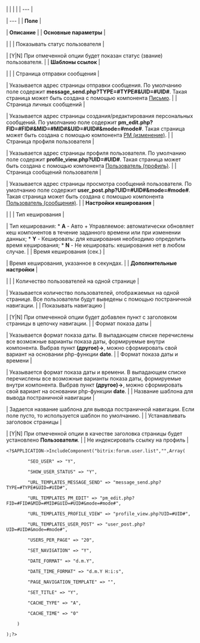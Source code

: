 |  |  |  |
| --- |

| --- |
| **Поле** |

| **Описание** |
| **Основные параметры** |

| |
| Показывать статус пользователя |

| [Y|N] При отмеченной опции будет показан статус (звание) пользователя. |
| **Шаблоны ссылок** |

| |
| Страница отправки сообщения |

| Указывается адрес страницы отправки сообщения. По умолчанию поле содержит **message\_send.php?TYPE=#TYPE#&UID=#UID#**. Такая страница может быть создана с помощью компонента [Письмо](/user_help/components/obschenie/forum/forum_message_send.php). |
| Страница личных сообщений |

| Указывается адрес страницы создания/редактирования персональных сообщений. По умолчанию поле содержит **pm\_edit.php?FID=#FID#&MID=#MID#&UID=#UID#&mode=#mode#**. Такая страница может быть создана с помощью компонента [PM (изменение)](/user_help/components/obschenie/forum/forum_pm_edit.php). |
| Страница профиля пользователя |

| Указывается адрес страницы профиля пользователя. По умолчанию поле содержит **profile\_view.php?UID=#UID#**. Такая страница может быть создана с помощью компонента [Пользователь (профиль)](/user_help/components/obschenie/forum/forum_user_profile_view.php). |
| Страница сообщений пользователя |

| Указывается адрес страницы просмотра сообщений пользователя. По умолчанию поле содержит **user\_post.php?UID=#UID#&mode=#mode#**. Такая страница может быть создана с помощью компонента [Пользователь (сообщения)](/user_help/components/obschenie/forum/forum_user_post.php). |
| **Настройки кеширования** |

| |
| Тип кеширования |

| Тип кеширования:  * **A** - Авто + Управляемое: автоматически обновляет кеш компонентов в течение заданного времени или при изменении данных; * **Y** - Кешировать: для кеширования необходимо определить время кеширования; * **N** - Не кешировать: кеширования нет в любом случае. |
| Время кеширования (сек.) |

| Время кеширования, указанное в секундах. |
| **Дополнительные настройки** |

| |
| Количество пользователей на одной странице |

| Указывается количество пользователей, отображаемых на одной странице. Все пользователи будут выведены с помощью постраничной навигации. |
| Показывать навигацию |

| [Y|N] При отмеченной опции будет добавлен пункт с заголовком страницы в цепочку навигации. |
| Формат показа даты |

| Указывается формат показа даты. В выпадающем списке перечислены все возможные варианты показа даты, формируемые внутри компонента. Выбрав пункт **(другое)->**, можно сформировать свой вариант на основании php-функции **date**. |
| Формат показа даты и времени |

| Указывается формат показа даты и времени. В выпадающем списке перечислены все возможные варианты показа даты, формируемые внутри компонента. Выбрав пункт **(другое)->**, можно сформировать свой вариант на основании php-функции **date**. |
| Название шаблона для вывода постраничной навигации |

| Задается название шаблона для вывода постраничной навигации. Если поле пусто, то используется шаблон по умолчанию. |
| Устанавливать заголовок страницы |

| [Y|N] При отмеченной опции в качестве заголовка страницы будет установлено **Пользователи**. |
| Не индексировать ссылку на профиль |

```
<?$APPLICATION->IncludeComponent("bitrix:forum.user.list","",Array(

		"SEO_USER" => "Y",

		"SHOW_USER_STATUS" => "Y",

		"URL_TEMPLATES_MESSAGE_SEND" => "message_send.php?TYPE=#TYPE#&UID=#UID#",

		"URL_TEMPLATES_PM_EDIT" => "pm_edit.php?FID=#FID#&MID=#MID#&UID=#UID#&mode=#mode#",

		"URL_TEMPLATES_PROFILE_VIEW" => "profile_view.php?UID=#UID#",

		"URL_TEMPLATES_USER_POST" => "user_post.php?UID=#UID#&mode=#mode#",

		"USERS_PER_PAGE" => "20",

		"SET_NAVIGATION" => "Y",

		"DATE_FORMAT" => "d.m.Y",

		"DATE_TIME_FORMAT" => "d.m.Y H:i:s",

		"PAGE_NAVIGATION_TEMPLATE" => "",

		"SET_TITLE" => "Y",

		"CACHE_TYPE" => "A",

		"CACHE_TIME" => "0"

	)

);?>


```